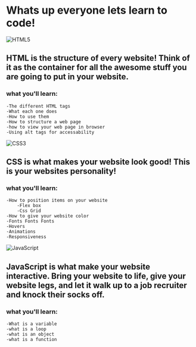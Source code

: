 # Whats up everyone lets learn to code!




<img alt="HTML5" src="https://img.shields.io/badge/html5%20-%23E34F26.svg?&style=for-the-badge&logo=html5&logoColor=white"/>


## HTML is the structure of every website! Think of it as the container for all the awesome stuff you are going to put in your website.

### what you'll learn:
    -The different HTML tags
    -What each one does
    -How to use them
    -How to structure a web page
    -how to view your web page in browser
    -Using alt tags for accessability




<img alt="CSS3" src="https://img.shields.io/badge/css3%20-%231572B6.svg?&style=for-the-badge&logo=css3&logoColor=white"/>

## CSS is what makes your website look good! This is your websites personality!

### what you'll learn:
    -How to position items on your website
        -Flex box
        -Css Grid
    -How to give your website color
    -Fonts Fonts Fonts
    -Hovers
    -Animations
    -Responsiveness
   






<img alt="JavaScript" src="https://img.shields.io/badge/javascript%20-%23323330.svg?&style=for-the-badge&logo=javascript&logoColor=%23F7DF1E"/>

## JavaScript is what make your website interactive. Bring your website to life, give your website legs, and let it walk up to a job recruiter and knock their socks off. 

### what you'll learn:
    -What is a variable
    -what is a loop
    -what is an object
    -what is a function
